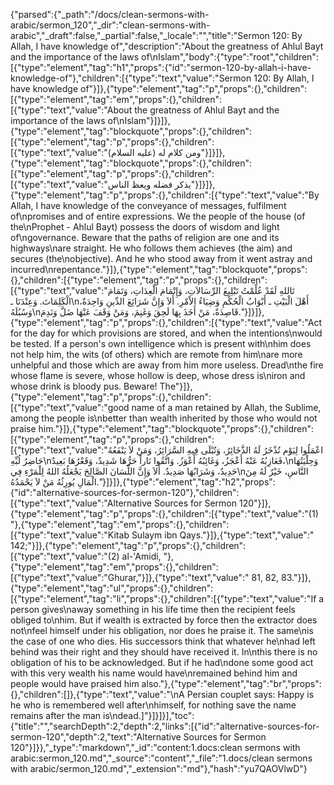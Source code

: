 {"parsed":{"_path":"/docs/clean-sermons-with-arabic/sermon_120","_dir":"clean-sermons-with-arabic","_draft":false,"_partial":false,"_locale":"","title":"Sermon 120:  By Allah, I have knowledge of","description":"About the greatness of Ahlul Bayt and the importance of the laws of\nIslam","body":{"type":"root","children":[{"type":"element","tag":"h1","props":{"id":"sermon-120-by-allah-i-have-knowledge-of"},"children":[{"type":"text","value":"Sermon 120:  By Allah, I have knowledge of"}]},{"type":"element","tag":"p","props":{},"children":[{"type":"element","tag":"em","props":{},"children":[{"type":"text","value":"About the greatness of Ahlul Bayt and the importance of the laws of\nIslam"}]}]},{"type":"element","tag":"blockquote","props":{},"children":[{"type":"element","tag":"p","props":{},"children":[{"type":"text","value":"ومن كلام له (عليه السلام)"}]}]},{"type":"element","tag":"blockquote","props":{},"children":[{"type":"element","tag":"p","props":{},"children":[{"type":"text","value":"يذكر فضله ويعظ الناس"}]}]},{"type":"element","tag":"p","props":{},"children":[{"type":"text","value":"By Allah, I have knowledge of the conveyance of messages, fulfilment of\npromises and of entire expressions. We the people of the house (of the\nProphet - Ahlul Bayt) possess the doors of wisdom and light of\ngovernance. Beware that the paths of religion are one and its highways\nare straight. He who follows them achieves (the aim) and secures (the\nobjective). And he who stood away from it went astray and incurred\nrepentance."}]},{"type":"element","tag":"blockquote","props":{},"children":[{"type":"element","tag":"p","props":{},"children":[{"type":"text","value":"تَاللهِ لَقَدْ عُلِّمْتُ تَبْلِيغَ الرِّسَالاَتِ، وَإِتْمَامَ الْعِدَاتِ، وَتَمَامَ الْكَلِمَاتَ. وَعِنْدَنَا ـ\nأَهْلَ الْبَيْتِ ـ أَبْوَابُ الْحُكْمِ وَضِيَاءُ الاْمْرِ. أَلاَ وَإِنَّ شَرَائِعَ الدِّينِ وَاحِدَةٌ، وَسُبُلَهُ\nقَاصِدَةٌ، مَنْ أَخَذَ بِهَا لَحِقَ وَغَنِمَ، وَمَنْ وَقَفَ عَنْهَا ضَلَّ وَنَدِمَ."}]}]},{"type":"element","tag":"p","props":{},"children":[{"type":"text","value":"Act for the day for which provisions are stored, and when the intentions\nwould be tested. If a person's own intelligence which is present with\nhim does not help him, the wits (of others) which are remote from him\nare more unhelpful and those which are away from him more useless. Dread\nthe fire whose flame is severe, whose hollow is deep, whose dress is\niron and whose drink is bloody pus. Beware! The"}]},{"type":"element","tag":"p","props":{},"children":[{"type":"text","value":"good name of a man retained by Allah, the Sublime, among the people is\nbetter than wealth inherited by those who would not praise him."}]},{"type":"element","tag":"blockquote","props":{},"children":[{"type":"element","tag":"p","props":{},"children":[{"type":"text","value":"اعْمَلُوا لِيَوْم تُذْخَرُ لَهُ الذَّخَائِرُ، وَتُبْلَى فِيهِ السَّرَائِرُ، وَمَنْ لاَ يَنْفَعُهُ حَاضِرُ لُبِّهِ\nفَعَازِبُهُ عَنْهُ أَعْجَزُ، وَغَائِبُهُ أَعْوَزُ. وَاتَّقُوا نَاراً حَرُّهَا شَدِيدٌ، وَقَعْرُهَا بَعِيدٌ،\nوَحِلْيَتُهَا حَدِيدٌ، وَشَرَابُهَا صَدِيدٌ. أَلاَ وَإِنَّ اللِّسَانَ الصَّالِحَ يَجْعَلُهُ اللهُ لِلْمَرْءِ فِي\nالنَّاسِ، خَيْرٌ لَهُ مِنَ الْمَالِ يُورِثُهُ مَنْ لاَ يَحْمَدُهُ."}]}]},{"type":"element","tag":"h2","props":{"id":"alternative-sources-for-sermon-120"},"children":[{"type":"text","value":"Alternative Sources for Sermon 120"}]},{"type":"element","tag":"p","props":{},"children":[{"type":"text","value":"(1) "},{"type":"element","tag":"em","props":{},"children":[{"type":"text","value":"Kitab Sulaym ibn Qays."}]},{"type":"text","value":" 142;"}]},{"type":"element","tag":"p","props":{},"children":[{"type":"text","value":"(2) al-'Amidi, "},{"type":"element","tag":"em","props":{},"children":[{"type":"text","value":"Ghurar,"}]},{"type":"text","value":" 81, 82, 83."}]},{"type":"element","tag":"ul","props":{},"children":[{"type":"element","tag":"li","props":{},"children":[{"type":"text","value":"If a person gives\naway something in his life time then the recipient feels obliged to\nhim. But if wealth is extracted by force then the extractor does not\nfeel himself under his obligation, nor does he praise it. The same\nis the case of one who dies. His successors think that whatever he\nhad left behind was their right and they should have received it. In\nthis there is no obligation of his to be acknowledged. But if he had\ndone some good act with this very wealth his name would have\nremained behind him and people would have praised him also."},{"type":"element","tag":"br","props":{},"children":[]},{"type":"text","value":"\nA Persian couplet says: Happy is he who is remembered well after\nhimself, for nothing save the name remains after the man is\ndead.]"}]}]}],"toc":{"title":"","searchDepth":2,"depth":2,"links":[{"id":"alternative-sources-for-sermon-120","depth":2,"text":"Alternative Sources for Sermon 120"}]}},"_type":"markdown","_id":"content:1.docs:clean sermons with arabic:sermon_120.md","_source":"content","_file":"1.docs/clean sermons with arabic/sermon_120.md","_extension":"md"},"hash":"yu7QAOVlwD"}